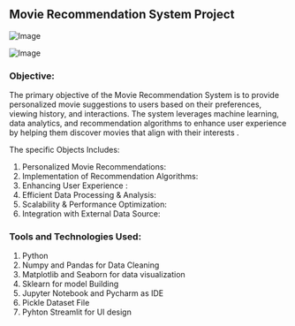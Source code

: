 ##  Movie Recommendation System Project

![Image](https://github.com/user-attachments/assets/8ffdf3b7-dcd6-4075-a205-e97af70ff15c)

![Image](https://github.com/user-attachments/assets/dfeecf4d-d192-49f9-9d57-44b7c1ab756f)

### Objective:

The primary objective of the Movie Recommendation System is to provide personalized movie suggestions to users based on their preferences, viewing history, and interactions. The system leverages machine learning, data analytics, and recommendation algorithms to enhance user experience by helping them discover movies that align with their interests .

The specific Objects Includes:
1. Personalized Movie Recommendations:
2. Implementation of Recommendation Algorithms:
3. Enhancing User Experience :
4. Efficient Data Processing & Analysis:
5. Scalability & Performance Optimization:
6. Integration with External Data Source:
   
### Tools and Technologies Used:

1. Python
2. Numpy and Pandas for Data Cleaning
3. Matplotlib and Seaborn for data visualization
4. Sklearn for model Building
5. Jupyter Notebook and Pycharm as IDE
6. Pickle Dataset File
7. Pyhton Streamlit for UI design

